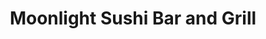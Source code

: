 ---
layout: place
title: "Moonlight Sushi Bar and Grill"
permalink: /connecticut/middletown/moonlight-sushi-bar-and-grill.html
stateAbbr: CT
stateName: Connecticut
cityName: Middletown
seo:
  name: "Moonlight Sushi Bar and Grill"
  type: Restaurant
  links: http://moonlightsushibargrillmiddletown.com/
description: "Looking for sushi in Middletown, Connecticut? Check out Moonlight Sushi Bar and Grill for a delightful Japanese dining experience. Enjoy a variety of sushi a..."
place_id: ChIJxTx7vf815okR5m4q-dKEWZs
photos:
  - name: >-
      places/ChIJxTx7vf815okR5m4q-dKEWZs/photos/AeeoHcKQGFmt7u5o-JfmdzG6vnrsgFtbAvIlTZq8Hmp24lnxu6mJnrj4VatjiNjNUdTZakb3-3jGhecBZSrGqIfyx5yvtx3nSgzocZf2PsPN-rg-Kqhhlx8-_gMmzQEFTUsNwqckem4VkP7nwijTlozFAMH2rWmGaP5nye-psRl5gvtU1_jsIm5l6fr3uWmURR26KP_s9V99XOe9Sr1LLEFIoDtiFK9zH1ubs5OfANHfqWHVTC7TmMgpFvm4Bj-Wj1jUnT2ijiRo6gOlH83-u2eH5sCxQOp-uD9XtLOTX8SHkNOeEw44aiZoVHWFO1ta4fZJuvO50iAOK0HmgSnjmvbtpJjem_U9Y555HxUV9p6vLI8wgVSn9c36m-QYDNlydFM3WlXrsyEJdltzNQ1GMZa3FdC-f4UB9zzik_5twRBRE1c
    widthPx: 3024
    heightPx: 4032
    authorAttributions:
      - displayName: Randall Cook
        uri: https://maps.google.com/maps/contrib/117841992484588892610
        photoUri: >-
          https://lh3.googleusercontent.com/a/ACg8ocKE95gToMzhDtdNbOhILgF0xaRqZOtwwB6aaPoFizArG55qZw=s100-p-k-no-mo
    flagContentUri: >-
      https://www.google.com/local/imagery/report/?cb_client=maps_api_places.places_api&image_key=!1e10!2sCIHM0ogKEICAgICx_7yhEw&hl=en-US
    googleMapsUri: >-
      https://www.google.com/maps/place//data=!3m4!1e2!3m2!1sCIHM0ogKEICAgICx_7yhEw!2e10!4m2!3m1!1s0x89e635ffbd7b3cc5:0x9b5984d2f92a6ee6
  - name: >-
      places/ChIJxTx7vf815okR5m4q-dKEWZs/photos/AeeoHcKxLOQ-Vso7dv1F6FurGfByFWtB9ovQnV3q5Vx0JW0dd5bRlJqMoScKehjq2jpsmlhKiuh6zR3PGG_eh-6su_lMDEWBHJzjWdiafddVKCkqwhNlbAs7wtknLKVi0_mBho1cir6ysJPNeNB8XGgEV_qilTCEOUrPIqH0LLGJtN2jLGM2GXBW-EZNnbBUGdux9QD1KrHvLjJkxr1UI9sw9nuz42s6P05tOMSfL0QDXo5vgFW3EOXnpdcDXfid038ylG1apHwuB1Wy9ZlHx_06nGazh9YgGC5cmP5SRZ7H1JRxD_TlrI6F-0IfW4T8r5flldxSm4xc7GzFQ55BuVbvJ0pbe5vpFwBMzQxj-qcU_sBhvUkOoUNOO-Zw5skhoOtLq1MQ29yqxPZFsrMzbvmnryU08BRRX__bn5jgyofdKXlCKg
    widthPx: 3600
    heightPx: 4800
    authorAttributions:
      - displayName: Camilla Cameron
        uri: https://maps.google.com/maps/contrib/100031730784650931706
        photoUri: >-
          https://lh3.googleusercontent.com/a/ACg8ocKr0b31WYrE4IMftwDnnKUN_Yi_1E7whrNJ6CA6GfoAsUMRud4=s100-p-k-no-mo
    flagContentUri: >-
      https://www.google.com/local/imagery/report/?cb_client=maps_api_places.places_api&image_key=!1e10!2sCIHM0ogKEICAgMDg0aT1aA&hl=en-US
    googleMapsUri: >-
      https://www.google.com/maps/place//data=!3m4!1e2!3m2!1sCIHM0ogKEICAgMDg0aT1aA!2e10!4m2!3m1!1s0x89e635ffbd7b3cc5:0x9b5984d2f92a6ee6
  - name: >-
      places/ChIJxTx7vf815okR5m4q-dKEWZs/photos/AeeoHcIAO98n7K2Pyu0B_QToY9vB19luNmLC-On8mkU0Rz_b1VrZlPlaFQqmsECdoQwhYjCZENE4lZtW14b7pxJ2R6FsDsQSMvi40562OErEyXoC3mhF0JRXGlByCVgyFkqeRgu9nwXbosB37eZeIoenj499HPMKJj76WmlLoPVtBTPtFKrsnMz_dHJZzxHBwlFkEt778NFFtIrzs_ZeqoKoCkhY21BHtvy1YTh5KUhgbrMj-3LFNNKWoTfKIj6BXSvEBIUP5DJO9qpMQE03xYLyM9DOOIsMdglbwjohQGlto_FkusokspQZzUNvtQNbYQF8AwqDsgrNDRi_8GGrzvh0xywsgSmnVTYEWtAc6xkIr5AXc8raIqmWB8UlCFHOSsIzmhT6cmLmOA9cSG-woHleCTfZs0qiHZMrXMfyurbdC2O26g
    widthPx: 3024
    heightPx: 4032
    authorAttributions:
      - displayName: Meoppies
        uri: https://maps.google.com/maps/contrib/102880616842388753278
        photoUri: >-
          https://lh3.googleusercontent.com/a-/ALV-UjU2_FwCg-4avZTC2KXY1dxCewKvbCQSata1AiOWH-fs4TKKh5FG=s100-p-k-no-mo
    flagContentUri: >-
      https://www.google.com/local/imagery/report/?cb_client=maps_api_places.places_api&image_key=!1e10!2sCIHM0ogKEICAgIClw72xEg&hl=en-US
    googleMapsUri: >-
      https://www.google.com/maps/place//data=!3m4!1e2!3m2!1sCIHM0ogKEICAgIClw72xEg!2e10!4m2!3m1!1s0x89e635ffbd7b3cc5:0x9b5984d2f92a6ee6
  - name: >-
      places/ChIJxTx7vf815okR5m4q-dKEWZs/photos/AeeoHcJ85b5ufaLPirxDE7NmMP0lspw0LQdnYIED5FEJTNEx11cLCrgIx0HoP6BYlopcaqQc7VrKVHFT8jPnWIvLdsT9ptwZsCErlF2wHgJQ9Lk87pGwGgGxyK5k2Ffh5LoIClPsVJ0jqN8oKJkfAMX_rwk8iwHKmD6Vv3n8VYUwdVZMAclt_SJfGZZdXwawP55_eZuzkkdMWZZS2UedBWd2w6z9JBrkl8kXKdjaNPbYtVbmtkQXTL-sJnr4YVbkRGLOUv4WX_WWfISncL0kupFks0tLh4D6ABJZFdNt2dmfwKS3BbmA2pOtw4k2tyKA4wQaJQxrdXmfoeTR022E9exrluKzDbAiXdJQjPwkQzA363muaOHbtHelbMz7WvD2v2Te1Ull4dWSgzI8WjxHGKgqiCbMpRvjTHpokJ_N9hhL0se41KTl
    widthPx: 4032
    heightPx: 3024
    authorAttributions:
      - displayName: Lindsey S
        uri: https://maps.google.com/maps/contrib/100896754594916571856
        photoUri: >-
          https://lh3.googleusercontent.com/a-/ALV-UjUfnDrptB0LDx8JUx0XvevFohvV6HD-bU2oIboTxQRDypX3oALTQg=s100-p-k-no-mo
    flagContentUri: >-
      https://www.google.com/local/imagery/report/?cb_client=maps_api_places.places_api&image_key=!1e10!2sCIHM0ogKEICAgIDmooCKpgE&hl=en-US
    googleMapsUri: >-
      https://www.google.com/maps/place//data=!3m4!1e2!3m2!1sCIHM0ogKEICAgIDmooCKpgE!2e10!4m2!3m1!1s0x89e635ffbd7b3cc5:0x9b5984d2f92a6ee6
  - name: >-
      places/ChIJxTx7vf815okR5m4q-dKEWZs/photos/AeeoHcLEOUOBc3WxSosLZC-4OsUgL4zVRznhGqpcCrVuyq3OYMLprRvhoYHmdevBM8wCpZORzc-1CeHDDvwU3r7zv3OrGTSz72xrosZ1p12WslkRWl3JdDH0oez6Y1X-mcFupMp5PqR2sHgps9gDhTG2iMtRY5kHQaZ6pLsI9V1u6KsqgGs9fgtbAXzZ-1Ra6qDJbtcN3RLWnYcdI_hnIaibCnIRfU0qHqK8U6roRpA7V4DeL1ceu3XapNRwJ-hZAIFrC3Nq5izyUPRBgepniQluHjuKgYSKf0QlDhg8fuS7qAjC2lUMBWPL8l6_yaGZKnxI414CoiGxLObrbrS3Gmq5vN70w2zFrrgYqokrYPqaSw1ukf68GFeUa-gnRrjWBNblcHHvDgGxFGj8sj9EnB_9U-nkuJZajBxtPW6gJKvBfRfvhuw
    widthPx: 3456
    heightPx: 4277
    authorAttributions:
      - displayName: Elicia Santoro
        uri: https://maps.google.com/maps/contrib/116982423647254842642
        photoUri: >-
          https://lh3.googleusercontent.com/a-/ALV-UjXyKdZiVs8zaBViIqZuIjlktgeCWX3LVayjxVqUwaOgB3kHjxyMqQ=s100-p-k-no-mo
    flagContentUri: >-
      https://www.google.com/local/imagery/report/?cb_client=maps_api_places.places_api&image_key=!1e10!2sCIHM0ogKEICAgIDS-fmD5wE&hl=en-US
    googleMapsUri: >-
      https://www.google.com/maps/place//data=!3m4!1e2!3m2!1sCIHM0ogKEICAgIDS-fmD5wE!2e10!4m2!3m1!1s0x89e635ffbd7b3cc5:0x9b5984d2f92a6ee6
  - name: >-
      places/ChIJxTx7vf815okR5m4q-dKEWZs/photos/AeeoHcJi7JZmfgh-_enSuieby3XVneJKAUJrpUEwL1TS0uJkpkOUg1Kb_jBV2zHmI5yMBMvZvqh-d7hEXP0taTwEgvkrmiz_LPUJYEem3EVL5VtAghDD9-9JD_nMLq31MJhPN839uQJz9t5vAs8jiZAoff2Uf1p3AQtr77nUrc7vwkSdqtNcC915BQxpyektut7e7kHqRgfswJR-8VQ18lm2JIe_X0vM4H0q-LLpCNrFkZad0291qzcWJkQxoD47Z6N4qYS09fnyVOTH-CBQWtVgxT4ah90uq60ZzP2wbZwFoEzx0kUgnG9Ay19Lwhw5zir3rSQCzbe7lnNESqVsalyQ6cLgjN_JBllW49WjobeLbvr1gqJIFeEwsbbcn8t4C4oaBbKhAfHf5qnS2X7aK9bLAImVL-xx5E4eZrknvyito9pibg
    widthPx: 3024
    heightPx: 4032
    authorAttributions:
      - displayName: Benjamin H.
        uri: https://maps.google.com/maps/contrib/114804909387017996773
        photoUri: >-
          https://lh3.googleusercontent.com/a-/ALV-UjVEik85qPMAr2IobLmdGdpmF2g1nGwwGAyZaVt3msS9F_75LeBsHA=s100-p-k-no-mo
    flagContentUri: >-
      https://www.google.com/local/imagery/report/?cb_client=maps_api_places.places_api&image_key=!1e10!2sCIHM0ogKEICAgICs4KinaA&hl=en-US
    googleMapsUri: >-
      https://www.google.com/maps/place//data=!3m4!1e2!3m2!1sCIHM0ogKEICAgICs4KinaA!2e10!4m2!3m1!1s0x89e635ffbd7b3cc5:0x9b5984d2f92a6ee6
  - name: >-
      places/ChIJxTx7vf815okR5m4q-dKEWZs/photos/AeeoHcKOuwBaRUU_yBXkggcoXsuQ0xL9h8m3zHy-jpuFHvKYOVtcC-FKRrCPJ8yKcAF3u0OQk1ftTb1vuuZhWXPLSNHfBgIMdF6g9fZzKUHePcob3-ImOj_ZlDkLJ-or0SxSYO-kSyfCxDzmSfBA7ldAzcFFpf4yFn-0O9d8iY4u5IfXo-R9R1qrTnxat5bvXwcuSHlMTs2C1J4xzHFlYdo85nPV-diICL8m5CZLkIh3vf2oyWCVJyb85EvZ8x5mvk1UmM-tSLYoKHyw_zZNyGmP9tMXQIHmPQP9wTc8DhTlBMA3AKnH5XCi2xkXdtm25r7YkfizhR0DqPJfOk9JEUXsDiAileerpSGcQzqyaqqyYw-rO1P8btm1qFp4LTMXeNhzCjJb-4OeBkhrHcEh-2jcKYLCFnPzGSSTXAudcW7BPy2A0cw
    widthPx: 4032
    heightPx: 3024
    authorAttributions:
      - displayName: Kevin Hastings
        uri: https://maps.google.com/maps/contrib/106947980904479937969
        photoUri: >-
          https://lh3.googleusercontent.com/a-/ALV-UjVfDm0MJPoNz_ktegmkRux0mZbN0f8ktbQvhkZMIaeE1tprDiPOfg=s100-p-k-no-mo
    flagContentUri: >-
      https://www.google.com/local/imagery/report/?cb_client=maps_api_places.places_api&image_key=!1e10!2sCIHM0ogKEICAgIDsxI7OqAE&hl=en-US
    googleMapsUri: >-
      https://www.google.com/maps/place//data=!3m4!1e2!3m2!1sCIHM0ogKEICAgIDsxI7OqAE!2e10!4m2!3m1!1s0x89e635ffbd7b3cc5:0x9b5984d2f92a6ee6
  - name: >-
      places/ChIJxTx7vf815okR5m4q-dKEWZs/photos/AeeoHcIyGkgiSFHoLVIfpl09A7rq_nVsHt_fDoHIv4UzmIBsiubAVy0Z3kIFNqeCQ34uq7bAkXnyqZ8rdjky6R9Vdq7G99F7LAUCDyMUIFju2fOK8dHj0lTLiO8b61FO2fmudNXiHu1qd40qPhcSpIDN_dL3XV4_iSpDkly5P7vJDU8zyB6Mm4_1r4vIpkmlDfaDxe-4Tl2NSOKX0Pakj1bwxM2mDoiSTq_reLkwEPW_p0t2bYhInsLg5BydY9fmIE31-aqOvTab8pPnHHSO75w_ATHeh8bJJW0p7MFPy9XYEbOqJlyPulD2vSvA7XEyHgKBqKnafH0p9ry5XcGZanmbnqIzSsWzXHxFBuzBYCxQ29BsB5qIFJp3Xrnx8k5TkE5nH3su5AonlnCMFx7Z3mQXoMczFuN8dNMAmjRgW9mS1oAk9w
    widthPx: 3000
    heightPx: 4000
    authorAttributions:
      - displayName: Julie Kelly
        uri: https://maps.google.com/maps/contrib/103443981723553700332
        photoUri: >-
          https://lh3.googleusercontent.com/a/ACg8ocIW3-prbKFFKzAkggoApTdGEPUkvfhEXVv1ZE6XDC7fgle_-w=s100-p-k-no-mo
    flagContentUri: >-
      https://www.google.com/local/imagery/report/?cb_client=maps_api_places.places_api&image_key=!1e10!2sCIHM0ogKEICAgIDOvJOfRA&hl=en-US
    googleMapsUri: >-
      https://www.google.com/maps/place//data=!3m4!1e2!3m2!1sCIHM0ogKEICAgIDOvJOfRA!2e10!4m2!3m1!1s0x89e635ffbd7b3cc5:0x9b5984d2f92a6ee6
  - name: >-
      places/ChIJxTx7vf815okR5m4q-dKEWZs/photos/AeeoHcJfc9v7QRFKXKOZIkCjUMGIiShZDQTkX103eUVTbSJyNs6mM_PIm6s8DtfV0F-5-7Utj_14k975a1zYixpi82VqB0GStv-NW34f820BaLMeg5VYMmUI4EhnaPssVK224zA9YfqeWWqwZCePf45HcffooS5RWd3bbuzoI5r2x1rfxehrKNoC_NQawfr8wZ1kH0Sv23sRE-K3cce14FqUPpLHvQ3VE4wH8iLfEOS6HqqmxWu3PuCxIfGT-az1UvxTf12oPhmBxusTzCtdUHyyE2yfNe7Yv3ubMNCbeoKYLicEmU6So3cQCgW0R9CkR8hlDAkY2HX4YDjELj5_FkIXj0hajyhnQRhPhJ8-LD7h4ggONpxVuX7F7foH0cKUsGfyGByPXJKdjsXh5dXo9J0f0kXupjCa7z2axr-Vc3z1gxaJAg
    widthPx: 4000
    heightPx: 3000
    authorAttributions:
      - displayName: Michael Wilson
        uri: https://maps.google.com/maps/contrib/106277297609338032273
        photoUri: >-
          https://lh3.googleusercontent.com/a/ACg8ocIzkZc-L0ntj3EzTWZc4704frg92kc_2uTHIe8XtNAI_260xw=s100-p-k-no-mo
    flagContentUri: >-
      https://www.google.com/local/imagery/report/?cb_client=maps_api_places.places_api&image_key=!1e10!2sCIHM0ogKEICAgID2loLYWQ&hl=en-US
    googleMapsUri: >-
      https://www.google.com/maps/place//data=!3m4!1e2!3m2!1sCIHM0ogKEICAgID2loLYWQ!2e10!4m2!3m1!1s0x89e635ffbd7b3cc5:0x9b5984d2f92a6ee6
  - name: >-
      places/ChIJxTx7vf815okR5m4q-dKEWZs/photos/AeeoHcJ8oiYqJZf6wMC2rmw-B21nMh_-c8kn6zSag-wqz7n6KCtG689cCN6dtqg9P05V5mNEZND3Y-Xil6ZDO9WsenidmZpbKcLthFabLl5u6K6mZ4-0A0xNlo9CMq74Bcf32C1_AExwleKY636Ak5zjOEedVfSBcOOSmsFfUjOpIDlRGYFlrnT7bL2_b4AR5Jidgu2n7yX8GO9_TKrRf8q8e6r9LzFQM8yI7DiGvkskpHsU6bFUSYxhsMkzVGuS-qUCzmMVsVKJWhea5UJrfNICwtvtp49F7yBDysnwjhkbsski-iVZf3w6IVlYUq6WWzKbeP1CtrLK60WNugz_JVDbGrazSUuOKbsmPURbeUPTV3DG2Wx98Rep5nSrSWipDqjrI9H5jH7ZSmaYkAPAJVwPQh0L_VKXlSt3b22os5QOdEg
    widthPx: 1061
    heightPx: 1414
    authorAttributions:
      - displayName: Clark
        uri: https://maps.google.com/maps/contrib/103805382970802178659
        photoUri: >-
          https://lh3.googleusercontent.com/a/ACg8ocL3ax6-GCH8rtQk1opIUz-nUL6nOQl2-np7xHeoQLusJVla2Q=s100-p-k-no-mo
    flagContentUri: >-
      https://www.google.com/local/imagery/report/?cb_client=maps_api_places.places_api&image_key=!1e10!2sCIHM0ogKEICAgICu973hUw&hl=en-US
    googleMapsUri: >-
      https://www.google.com/maps/place//data=!3m4!1e2!3m2!1sCIHM0ogKEICAgICu973hUw!2e10!4m2!3m1!1s0x89e635ffbd7b3cc5:0x9b5984d2f92a6ee6
address: 130 Main St, Middletown, CT 06457, USA
street: 130 Main St
city: Middletown
state: CT
zip: '06457'
country: USA
neighborhood: null
latitude: '41.558513'
longitude: '-72.648094'
accessibility_options:
  wheelchairAccessibleParking: true
  wheelchairAccessibleEntrance: true
  wheelchairAccessibleRestroom: true
  wheelchairAccessibleSeating: true
business_status: OPERATIONAL
name: Moonlight Sushi Bar and Grill
google_maps_links:
  directionsUri: >-
    https://www.google.com/maps/dir//''/data=!4m7!4m6!1m1!4e2!1m2!1m1!1s0x89e635ffbd7b3cc5:0x9b5984d2f92a6ee6!3e0
  placeUri: https://maps.google.com/?cid=11194124390464384742
  writeAReviewUri: >-
    https://www.google.com/maps/place//data=!4m3!3m2!1s0x89e635ffbd7b3cc5:0x9b5984d2f92a6ee6!12e1
  reviewsUri: >-
    https://www.google.com/maps/place//data=!4m4!3m3!1s0x89e635ffbd7b3cc5:0x9b5984d2f92a6ee6!9m1!1b1
  photosUri: >-
    https://www.google.com/maps/place//data=!4m3!3m2!1s0x89e635ffbd7b3cc5:0x9b5984d2f92a6ee6!10e5
primary_type: Sushi Restaurant
opening_hours:
  regular: null
  current: null
secondary_opening_hours:
  regular:
    weekdayDescriptions: null
    type: null
  current:
    weekdayDescriptions: null
    type: null
phone: (860) 788-6253
price_level: null
price_range: $20 &ndash; $30
rating: '4.3'
rating_count: 277
website: http://moonlightsushibargrillmiddletown.com/
reviews: null
parking_options: null
payment_options: null
allow_dogs: null
curbside_pickup: null
delivery: null
dine_in: null
good_for_children: null
good_for_groups: null
good_for_sports: null
live_music: null
menu_for_children: null
outdoor_seating: null
reservable: null
restroom: null
serves_beer: null
serves_breakfast: null
serves_brunch: null
serves_cocktails: null
serves_coffee: null
serves_dinner: null
serves_dessert: null
serves_lunch: null
serves_vegetarian_food: null
serves_wine: null
takeout: null
summary: null

---